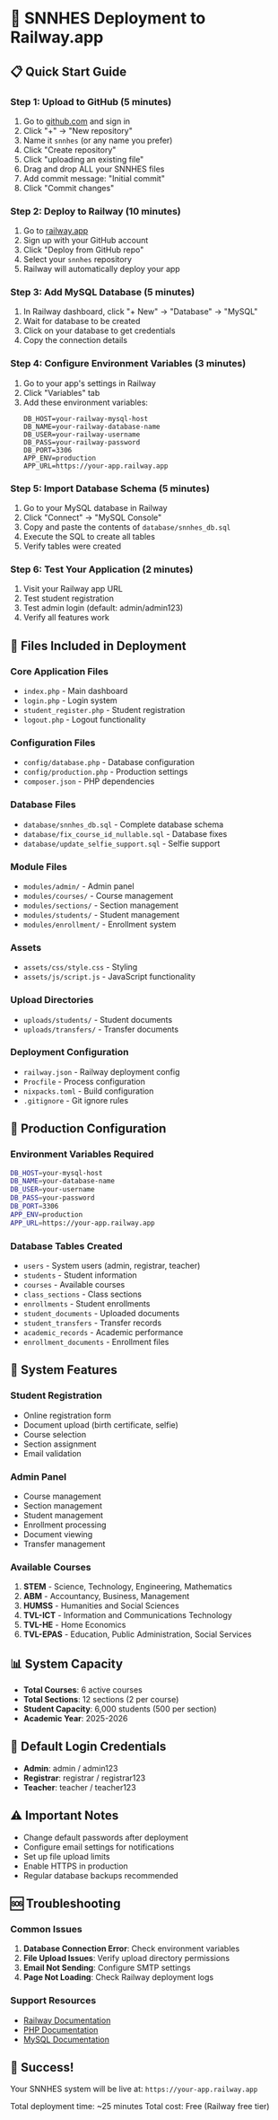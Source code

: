 # 🚀 SNNHES Deployment to Railway.app

## 📋 Quick Start Guide

### Step 1: Upload to GitHub (5 minutes)
1. Go to [github.com](https://github.com) and sign in
2. Click "+" → "New repository"
3. Name it `snnhes` (or any name you prefer)
4. Click "Create repository"
5. Click "uploading an existing file"
6. Drag and drop ALL your SNNHES files
7. Add commit message: "Initial commit"
8. Click "Commit changes"

### Step 2: Deploy to Railway (10 minutes)
1. Go to [railway.app](https://railway.app)
2. Sign up with your GitHub account
3. Click "Deploy from GitHub repo"
4. Select your `snnhes` repository
5. Railway will automatically deploy your app

### Step 3: Add MySQL Database (5 minutes)
1. In Railway dashboard, click "+ New" → "Database" → "MySQL"
2. Wait for database to be created
3. Click on your database to get credentials
4. Copy the connection details

### Step 4: Configure Environment Variables (3 minutes)
1. Go to your app's settings in Railway
2. Click "Variables" tab
3. Add these environment variables:
   ```
   DB_HOST=your-railway-mysql-host
   DB_NAME=your-railway-database-name
   DB_USER=your-railway-username
   DB_PASS=your-railway-password
   DB_PORT=3306
   APP_ENV=production
   APP_URL=https://your-app.railway.app
   ```

### Step 5: Import Database Schema (5 minutes)
1. Go to your MySQL database in Railway
2. Click "Connect" → "MySQL Console"
3. Copy and paste the contents of `database/snnhes_db.sql`
4. Execute the SQL to create all tables
5. Verify tables were created

### Step 6: Test Your Application (2 minutes)
1. Visit your Railway app URL
2. Test student registration
3. Test admin login (default: admin/admin123)
4. Verify all features work

## 📁 Files Included in Deployment

### Core Application Files
- `index.php` - Main dashboard
- `login.php` - Login system
- `student_register.php` - Student registration
- `logout.php` - Logout functionality

### Configuration Files
- `config/database.php` - Database configuration
- `config/production.php` - Production settings
- `composer.json` - PHP dependencies

### Database Files
- `database/snnhes_db.sql` - Complete database schema
- `database/fix_course_id_nullable.sql` - Database fixes
- `database/update_selfie_support.sql` - Selfie support

### Module Files
- `modules/admin/` - Admin panel
- `modules/courses/` - Course management
- `modules/sections/` - Section management
- `modules/students/` - Student management
- `modules/enrollment/` - Enrollment system

### Assets
- `assets/css/style.css` - Styling
- `assets/js/script.js` - JavaScript functionality

### Upload Directories
- `uploads/students/` - Student documents
- `uploads/transfers/` - Transfer documents

### Deployment Configuration
- `railway.json` - Railway deployment config
- `Procfile` - Process configuration
- `nixpacks.toml` - Build configuration
- `.gitignore` - Git ignore rules

## 🔧 Production Configuration

### Environment Variables Required
```bash
DB_HOST=your-mysql-host
DB_NAME=your-database-name
DB_USER=your-username
DB_PASS=your-password
DB_PORT=3306
APP_ENV=production
APP_URL=https://your-app.railway.app
```

### Database Tables Created
- `users` - System users (admin, registrar, teacher)
- `students` - Student information
- `courses` - Available courses
- `class_sections` - Class sections
- `enrollments` - Student enrollments
- `student_documents` - Uploaded documents
- `student_transfers` - Transfer records
- `academic_records` - Academic performance
- `enrollment_documents` - Enrollment files

## 🎯 System Features

### Student Registration
- Online registration form
- Document upload (birth certificate, selfie)
- Course selection
- Section assignment
- Email validation

### Admin Panel
- Course management
- Section management
- Student management
- Enrollment processing
- Document viewing
- Transfer management

### Available Courses
1. **STEM** - Science, Technology, Engineering, Mathematics
2. **ABM** - Accountancy, Business, Management
3. **HUMSS** - Humanities and Social Sciences
4. **TVL-ICT** - Information and Communications Technology
5. **TVL-HE** - Home Economics
6. **TVL-EPAS** - Education, Public Administration, Social Services

## 📊 System Capacity
- **Total Courses**: 6 active courses
- **Total Sections**: 12 sections (2 per course)
- **Student Capacity**: 6,000 students (500 per section)
- **Academic Year**: 2025-2026

## 🔐 Default Login Credentials
- **Admin**: admin / admin123
- **Registrar**: registrar / registrar123
- **Teacher**: teacher / teacher123

## ⚠️ Important Notes
- Change default passwords after deployment
- Configure email settings for notifications
- Set up file upload limits
- Enable HTTPS in production
- Regular database backups recommended

## 🆘 Troubleshooting

### Common Issues
1. **Database Connection Error**: Check environment variables
2. **File Upload Issues**: Verify upload directory permissions
3. **Email Not Sending**: Configure SMTP settings
4. **Page Not Loading**: Check Railway deployment logs

### Support Resources
- [Railway Documentation](https://docs.railway.app)
- [PHP Documentation](https://php.net/docs.php)
- [MySQL Documentation](https://dev.mysql.com/doc/)

## 🎉 Success!
Your SNNHES system will be live at: `https://your-app.railway.app`

Total deployment time: ~25 minutes
Total cost: Free (Railway free tier)
